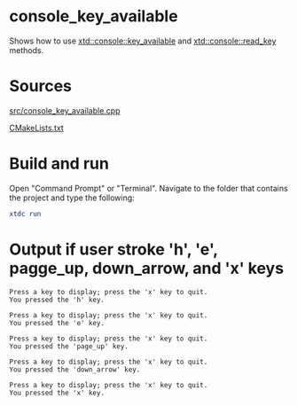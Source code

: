 # console_key_available

Shows how to use [xtd::console::key_available](https://gammasoft71.github.io/xtd/reference_guides/latest/classxtd_1_1console.html#ade7353994e38d4645a831a12caab9427) and [xtd::console::read_key](https://gammasoft71.github.io/xtd/reference_guides/latest/classxtd_1_1console.html#ac0ebb643e4d3b01faa8380bd90d22aa0) methods.

# Sources

[src/console_key_available.cpp](src/console_key_available.cpp)

[CMakeLists.txt](CMakeLists.txt)

# Build and run

Open "Command Prompt" or "Terminal". Navigate to the folder that contains the project and type the following:

```cmake
xtdc run
```

# Output if user stroke 'h', 'e', pagge_up, down_arrow, and 'x' keys

```
Press a key to display; press the 'x' key to quit.
You pressed the 'h' key.

Press a key to display; press the 'x' key to quit.
You pressed the 'e' key.

Press a key to display; press the 'x' key to quit.
You pressed the 'page_up' key.

Press a key to display; press the 'x' key to quit.
You pressed the 'down_arrow' key.

Press a key to display; press the 'x' key to quit.
You pressed the 'x' key.
```
